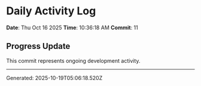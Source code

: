 # Daily Activity Log

**Date**: Thu Oct 16 2025
**Time**: 10:36:18 AM
**Commit**: 11

## Progress Update

This commit represents ongoing development activity.

---
Generated: 2025-10-19T05:06:18.520Z
